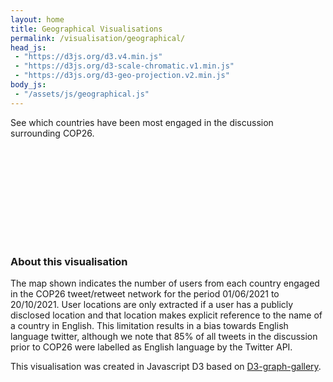 ```yaml
---
layout: home
title: Geographical Visualisations
permalink: /visualisation/geographical/
head_js:
 - "https://d3js.org/d3.v4.min.js"
 - "https://d3js.org/d3-scale-chromatic.v1.min.js"
 - "https://d3js.org/d3-geo-projection.v2.min.js"
body_js:
 - "/assets/js/geographical.js"
---
```


<p class="text-center">See which countries have been most engaged in the discussion surrounding COP26.</p>

<svg id="graph"></svg>

### About this visualisation

The map shown indicates the number of users from each country engaged in the COP26 tweet/retweet network for the period 01/06/2021 to 20/10/2021. User locations are only extracted if a user has a publicly disclosed location and that location makes explicit reference to the name of a country in English. This limitation results in a bias towards English language twitter, although we note that 85% of all tweets in the discussion prior to COP26 were labelled as English language by the Twitter API.

This visualisation was created in Javascript D3 based on <a href="https://github.com/holtzy/D3-graph-gallery" target="_blank">D3-graph-gallery</a>.

